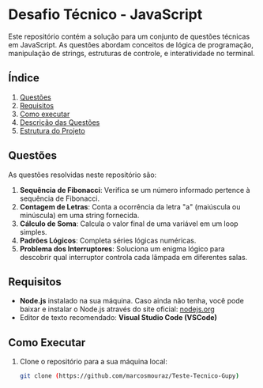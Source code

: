 # Desafio Técnico - JavaScript

Este repositório contém a solução para um conjunto de questões técnicas em JavaScript. As questões abordam conceitos de lógica de programação, manipulação de strings, estruturas de controle, e interatividade no terminal.

## Índice
1. [Questões](#questões)
2. [Requisitos](#requisitos)
3. [Como executar](#como-executar)
4. [Descrição das Questões](#descrição-das-questões)
5. [Estrutura do Projeto](#estrutura-do-projeto)

## Questões
As questões resolvidas neste repositório são:

1. **Sequência de Fibonacci**: Verifica se um número informado pertence à sequência de Fibonacci.
2. **Contagem de Letras**: Conta a ocorrência da letra "a" (maiúscula ou minúscula) em uma string fornecida.
3. **Cálculo de Soma**: Calcula o valor final de uma variável em um loop simples.
4. **Padrões Lógicos**: Completa séries lógicas numéricas.
5. **Problema dos Interruptores**: Soluciona um enigma lógico para descobrir qual interruptor controla cada lâmpada em diferentes salas.

## Requisitos

- **Node.js** instalado na sua máquina. Caso ainda não tenha, você pode baixar e instalar o Node.js através do site oficial: [nodejs.org](https://nodejs.org/)
- Editor de texto recomendado: **Visual Studio Code (VSCode)**

## Como Executar

1. Clone o repositório para a sua máquina local:
   ```bash
   git clone (https://github.com/marcosmouraz/Teste-Tecnico-Gupy)
